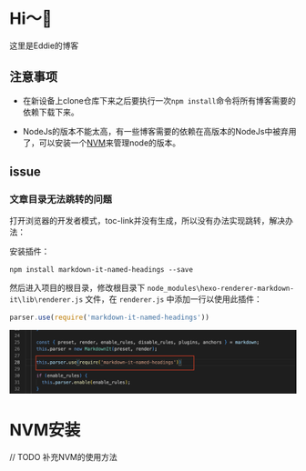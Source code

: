 # Hi～👀

这里是Eddie的博客

## 注意事项

- 在新设备上clone仓库下来之后要执行一次`npm install`命令将所有博客需要的依赖下载下来。
  
- NodeJs的版本不能太高，有一些博客需要的依赖在高版本的NodeJs中被弃用了，可以安装一个[NVM](https://github.com/nvm-sh/nvm/blob/master/README.md)来管理node的版本。

## issue

### 文章目录无法跳转的问题

  打开浏览器的开发者模式，toc-link并没有生成，所以没有办法实现跳转，解决办法：

  安装插件：

  ```shell
  npm install markdown-it-named-headings --save
  ```

  然后进入项目的根目录，修改根目录下 `node_modules\hexo-renderer-markdown-it\lib\renderer.js` 文件，在 `renderer.js` 中添加一行以使用此插件：

  ```js
  parser.use(require('markdown-it-named-headings'))
  ```

  ![](README/1.png)


# NVM安装

// TODO 补充NVM的使用方法
